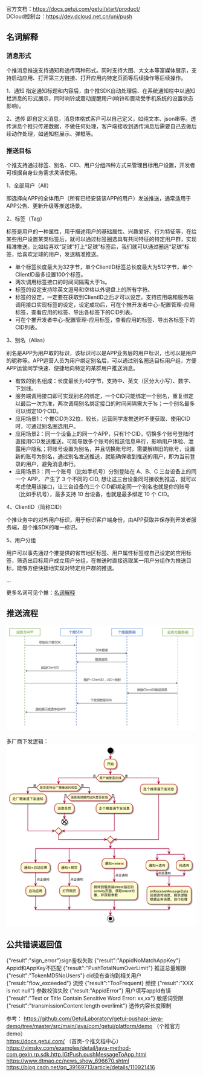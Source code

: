 
官方文档：https://docs.getui.com/getui/start/product/    
DCloud控制台：https://dev.dcloud.net.cn/uni/push

## 名词解释

### 消息形式
个推消息推送支持通知和透传两种形式。同时支持大图、大文本等富媒体展示，支持启动应用、打开第三方链接、打开应用内特定页面等后续操作等后续操作。

1、通知
指定通知标题和内容后，由个推SDK自动处理后、在系统通知栏中以通知栏消息的形式展示，同时响铃或震动提醒用户(响铃和震动受手机系统的设置状态影响)。

2、透传
即自定义消息，消息体格式客户可以自己定义，如纯文本、json串等。透传消息个推只传递数据，不做任何处理，客户端接收到透传消息后需要自己去做后续动作处理，如通知栏展示、弹框等。

### 推送目标
个推支持通过标签、别名、CID、用户分组四种方式来管理目标用户设置，开发者可根据自身业务需求灵活使用。

1、全部用户（All）  

即选择向APP的全体用户（所有已经安装该APP的用户）发送推送，通常适用于APP公告、更新升级等推送场景。

2、标签（Tag）

标签是用户的一种属性，用于描述用户的基础属性、兴趣爱好、行为特征等，在给某些用户设置某类标签后，就可以通过标签圈选具有共同特征的特定用户群，实现精准推送。比如给喜欢“足球”打上“足球”标签后，我们就可以通过圈选“足球”标签，给喜欢足球的用户，发送精准推送。

- 单个标签长度最大为32字节，单个ClientID标签总长度最大为512字节，单个ClientID最多设置100个标签。
- 两次调用标签接口的时间间隔需大于1s。
- 标签的设定支持除英文逗号和空格以外键盘上的所有字符。
- 标签的设定，一定要在获取到ClientID之后才可以设定。支持应用端和服务端调用接口实现标签的设定，设定成功后，可在个推开发者中心-配置管理-应用标签，查看应用的标签、导出各标签下的CID列表。
- 可在个推开发者中心-配置管理-应用标签，查看应用的标签、导出各标签下的CID列表。

3、别名（Alias）  

别名是APP为用户取的标识，该标识可以是APP业务层的用户标识，也可以是用户的昵称等。APP运营人员为用户绑定别名后，可以通过别名圈选目标用户组，方便APP运营同学快速、便捷地向特定的某群用户推送消息。

- 有效的别名组成：长度最长为40字节，支持中、英文（区分大小写）、数字、下划线。
- 服务端调用接口即可实现别名的绑定，一个CID只能绑定一个别名，重复绑定以最后一次为准，两次调用别名绑定接口的时间间隔需大于1s；一个别名最多可以绑定10个CID。
- 应用场景1：个推CID为32位，较长，运营同学发推送时不便获取、使用CID时，可通过别名圈选用户。
- 应用场景2：同一个设备上的同一个APP，只有1个CID，切换多个账号登陆时直接用CID发送推送，可能导致多个账号的推送信息串行，影响用户体验、泄露用户隐私；将账号设置为别名，并且切换账号时，需要解绑旧的账号，设置新的账号为别名，通过别名发送推送，就能确保收到推送的用户，即为当前登录的用户，避免消息串行。
- 应用场景3：同一个账号（比如手机号）分别登陆在 A、B、C 三台设备上的同一个 APP， 产生了 3 个不同的 CID, 想让这三台设备同时接收到推送，就可以考虑使用该接口，让三台设备的三个 CID都绑定同一个别名也就是你的账号（比如手机号），最多支持 10 台设备，也就是最多绑定 10 个 CID。

4、ClientID（简称CID）  

个推业务中的对外用户标识，用于标识客户端身份，由APP获取并保存到开发者服务端，是个推SDK的唯一标识。

5、用户分组  

用户可以事先通过个推提供的省市地区标签、用户属性标签或自己设定的应用标签，筛选出目标用户成立用户分组，在推送时直接选取某一用户分组作为推送目标，能够方便快捷地实现对特定用户群的推送。

...

更多名词可见个推：[名词解释](https://docs.getui.com/getui/more/word/)


## 推送流程

![img.png](image/img.png)

多厂商下发逻辑：
![img.png](image/img_01.png)


## 公共错误返回值

{"result":"sign_error"}sign鉴权失败
{"result":"AppidNoMatchAppKey"}	Appid和AppKey不匹配
{"result":"PushTotalNumOverLimit"}	推送总量超限
{"result":"TokenMD5NoUsers"}	cid没有查询到相关用户
{"result:"flow_exceeded"}	流控
{"result":"TooFrequent}	频控
{"result":"XXX is not null"}	参数校验失败
{"result:"AppidError"}	用户填写appId有误
{"result":"Text or Title Contain Sensitive Word Error: xx,xx"}	敏感词受限
{"result":"transmissionContent length overlimit"}	透传内容长度限制


参考：
https://github.com/GetuiLaboratory/getui-pushapi-java-demo/tree/master/src/main/java/com/getui/platform/demo （个推官方demo）   
https://docs.getui.com/ （首页-个推文档中心）     
https://vimsky.com/examples/detail/java-method-com.gexin.rp.sdk.http.IGtPush.pushMessageToApp.html
https://www.dtmao.cc/news_show_696670.shtml
https://blog.csdn.net/qq_39169713/article/details/110921416
